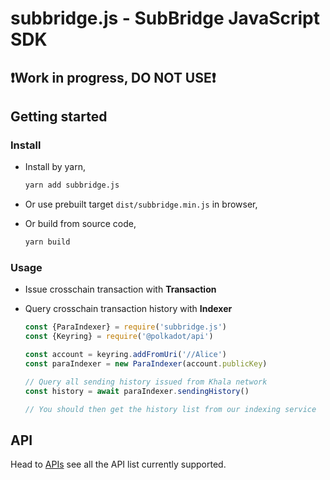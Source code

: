 # subbridge.js - SubBridge JavaScript SDK

## **❗️Work in progress, DO NOT USE❗️**

## Getting started

### Install

- Install by yarn,

  ```bash
  yarn add subbridge.js
  ```

- Or use prebuilt target `dist/subbridge.min.js` in browser,

- Or build from source code,

  ```bash
  yarn build
  ```

### Usage

- Issue crosschain transaction with **Transaction**

- Query crosschain transaction history with **Indexer**

  ```typescript
  const {ParaIndexer} = require('subbridge.js')
  const {Keyring} = require('@polkadot/api')

  const account = keyring.addFromUri('//Alice')
  const paraIndexer = new ParaIndexer(account.publicKey)

  // Query all sending history issued from Khala network
  const history = await paraIndexer.sendingHistory()

  // You should then get the history list from our indexing service
  ```

## API

Head to [APIs](./API.md) see all the API list currently supported.

